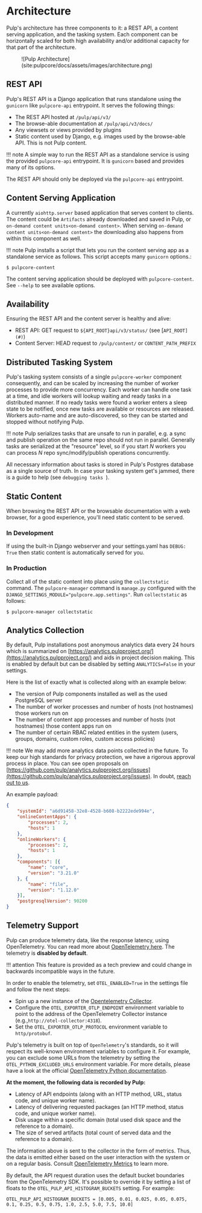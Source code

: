 # Architecture

Pulp's architecture has three components to it: a REST API, a content serving application, and the
tasking system. Each component can be horizontally scaled for both high availability and/or
additional capacity for that part of the architecture.

<figure markdown="span">
  ![Pulp Architecture](site:pulpcore/docs/assets/images/architecture.png)
  <!-- <figcaption>Image caption</figcaption> -->
</figure>

## REST API

Pulp's REST API is a Django application that runs standalone using the `gunicorn` like
`pulpcore-api` entrypoint. It serves the following things:

- The REST API hosted at `/pulp/api/v3/`
- The browse-able documentation at `/pulp/api/v3/docs/`
- Any viewsets or views provided by plugins
- Static content used by Django, e.g. images used by the browse-able API. This is not Pulp content.

!!! note
    A simple way to run the REST API as a standalone service is using the provided `pulpcore-api`
    entrypoint. It is `gunicorn` based and provides many of its options.


The REST API should only be deployed via the `pulpcore-api` entrypoint.

## Content Serving Application

A currently `aiohttp.server` based application that serves content to clients. The content could
be `Artifacts` already downloaded and saved in Pulp, or
`on-demand content units<on-demand content>`. When serving
`on-demand content units<on-demand content>` the downloading also happens from within this
component as well.

!!! note
    Pulp installs a script that lets you run the content serving app as a standalone service as
    follows. This script accepts many `gunicorn` options.:

```
$ pulpcore-content
```

The content serving application should be deployed with `pulpcore-content`. See `--help` to see
available options.

## Availability

Ensuring the REST API and the content server is healthy and alive:

- REST API: GET request to `${API_ROOT}api/v3/status/` (see [`API_ROOT](#)`)
- Content Server: HEAD request to `/pulp/content/` or `CONTENT_PATH_PREFIX`

## Distributed Tasking System

Pulp's tasking system consists of a single `pulpcore-worker` component consequently, and can be
scaled by increasing the number of worker processes to provide more concurrency. Each worker can
handle one task at a time, and idle workers will lookup waiting and ready tasks in a distributed
manner. If no ready tasks were found a worker enters a sleep state to be notified, once new tasks
are available or resources are released.  Workers auto-name and are auto-discovered, so they can be
started and stopped without notifying Pulp.

!!! note
    Pulp serializes tasks that are unsafe to run in parallel, e.g. a sync and publish operation on
    the same repo should not run in parallel. Generally tasks are serialized at the "resource" level, so
    if you start *N* workers you can process *N* repo sync/modify/publish operations concurrently.


All necessary information about tasks is stored in Pulp's Postgres database as a single source of
truth. In case your tasking system get's jammed, there is a guide to help (see `debugging tasks `).

## Static Content

When browsing the REST API or the browsable documentation with a web browser, for a good experience,
you'll need static content to be served.

### In Development

If using the built-in Django webserver and your settings.yaml has `DEBUG: True` then static
content is automatically served for you.

### In Production

Collect all of the static content into place using the `collectstatic` command. The
`pulpcore-manager` command is `manage.py` configured with the
`DJANGO_SETTINGS_MODULE="pulpcore.app.settings"`. Run `collectstatic` as follows:

```
$ pulpcore-manager collectstatic
```

## Analytics Collection

By default, Pulp installations post anonymous analytics data every 24 hours which is summarized on
[https://analytics.pulpproject.org/](https://analytics.pulpproject.org/) and aids in project decision making. This is enabled by
default but can be disabled by setting `ANALYTICS=False` in your settings.

Here is the list of exactly what is collected along with an example below:

- The version of Pulp components installed as well as the used PostgreSQL server
- The number of worker processes and number of hosts (not hostnames) those workers run on
- The number of content app processes and number of hosts (not hostnames) those content apps run on
- The number of certain RBAC related entities in the system (users, groups, domains, custom roles,
  custom access policies)

!!! note
    We may add more analytics data points collected in the future. To keep our high standards for
    privacy protection, we have a rigorous approval process in place. You can see open proposals on
    [https://github.com/pulp/analytics.pulpproject.org/issues](https://github.com/pulp/analytics.pulpproject.org/issues). In doubt,
    [reach out to us](site:help/community/get-involved/).


An example payload:

```json
{
    "systemId": "a6d91458-32e8-4528-b608-b2222ede994e",
    "onlineContentApps": {
        "processes": 2,
        "hosts": 1
    },
    "onlineWorkers": {
        "processes": 2,
        "hosts": 1
    },
    "components": [{
        "name": "core",
        "version": "3.21.0"
    }, {
        "name": "file",
        "version": "1.12.0"
    }],
    "postgresqlVersion": 90200
}
```



## Telemetry Support

Pulp can produce telemetry data, like the response latency, using OpenTelemetry. You can read more
about [OpenTelemetry here](https://opentelemetry.io). The telemetry is **disabled by default**.

!!! attention
    This feature is provided as a tech preview and could change in backwards incompatible
    ways in the future.

In order to enable the telemetry, set `OTEL_ENABLED=True` in the settings  file and follow the next
steps:

- Spin up a new instance of the [Opentelemetry Collector](https://opentelemetry.io/docs/collector/).
- Configure the `OTEL_EXPORTER_OTLP_ENDPOINT` environment variable to point to the address of the
  OpenTelemetry Collector instance (e.g.,`http://otel-collector:4318`).
- Set the `OTEL_EXPORTER_OTLP_PROTOCOL` environment variable to `http/protobuf`.

Pulp's telemetry is built on top of `OpenTelemetry`'s standards, so it will respect its well-known
environment variables to configure it. For example, you can exclude some URLs from the telemetry by
setting the `OTEL_PYTHON_EXCLUDED_URLS` environment variable. For more details, please have a look
at the official [OpenTelemetry Python documentation](https://opentelemetry-python.readthedocs.io).


**At the moment, the following data is recorded by Pulp:**

- Latency of API endpoints (along with an HTTP method, URL, status code, and unique worker name).
- Latency of delivering requested packages (an HTTP method, status code, and unique worker name).
- Disk usage within a specific domain (total used disk space and the reference to a domain).
- The size of served artifacts (total count of served data and the reference to a domain).

The information above is sent to the collector in the form of metrics. Thus, the data is  emitted
either based on the user interaction with the system or on a regular basis. Consult
[OpenTelemetry Metrics](https://opentelemetry.io/docs/concepts/signals/metrics/) to learn more.

By default, the API request duration uses the default bucket boundaries from the OpenTelemetry SDK.
It's possible to override it by setting a list of floats to the `OTEL_PULP_API_HISTOGRAM_BUCKETS`
setting. For example:

```
OTEL_PULP_API_HISTOGRAM_BUCKETS = [0.005, 0.01, 0.025, 0.05, 0.075, 0.1, 0.25, 0.5, 0.75, 1.0, 2.5, 5.0, 7.5, 10.0]
```

